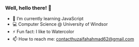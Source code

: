 ### Well, hello there! 👋


- 🌱 I’m currently learning JavaScript
- 💻 Computer Science @ University of Windsor
- ⚡ Fun fact: I like to Watercolor
- 📫 How to reach me: contacthuzaifahahmad62@gmail.com


